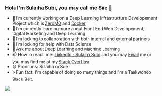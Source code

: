 ### Hola I'm Sulaiha Subi, you may call me Sue 👋

<!--
**sulaihasubi/sulaihasubi** is a ✨ _special_ ✨ repository because its `README.md` (this file) appears on your GitHub profile.
-->

- 🔭 I’m currently working on a Deep Learning Infrastructure Developement Project which is [ZeroMQ](https://zguide.zeromq.org/) and [Docker](https://www.docker.com/)
- 🌱 I’m currently learning more about Front End Web Developement, Digital Marketing and Deep Learning
- 👯 I’m looking to collaboration with both internal and external partners
- 🤔 I’m looking for help with Data Science
- 💬 Ask me about Deep Learning and Machine Learning 
- 📫 How to reach me: [LinkedIn - Sulaiha Subi](https://www.linkedin.com/in/sulaihasubi/) and you may [Email](ssulaihasubi@gmail.com) me or you may find me at my [Stack Overflow](https://stackoverflow.com/users/14798929/sulaiha-subi)
- 😄 Pronouns: Sulaiha or Sue
- ⚡ Fun fact: I'm capable of doing so many things and I'm a Taekwondo Black Belt.

<div id="over" style="position:absolute; width:100%; height:100%">
<img src = "https://github-readme-stats.vercel.app/api?username=sulaihasubi&&show_icons=true&title_color=ffffff&icon_color=bb2acf&text_color=daf7dc&bg_color=151515">
</div>
